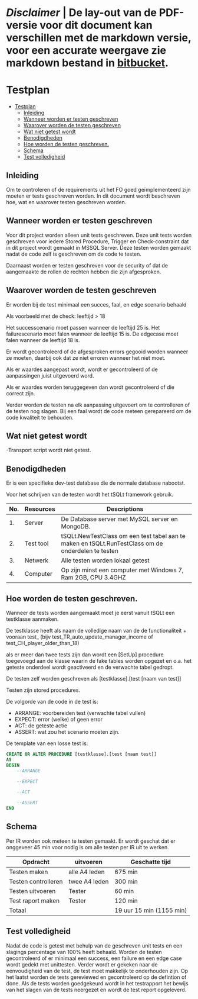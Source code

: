 # ***Disclaimer*** | De lay-out van de PDF-versie voor dit document kan verschillen met de markdown versie, voor een accurate weergave zie markdown bestand in [bitbucket](https://isebitbucket.aimsites.nl/projects/S22122A4/repos/football-league-manager/browse/docs).

# Testplan

- [Testplan](#testplan)
	- [Inleiding](#inleiding)
	- [Wanneer worden er testen geschreven](#wanneer-worden-er-testen-geschreven)
	- [Waarover worden de testen geschreven](#waarover-worden-de-testen-geschreven)
	- [Wat niet getest wordt](#wat-niet-getest-wordt)
	- [Benodigdheden](#benodigdheden)
	- [Hoe worden de testen geschreven.](#hoe-worden-de-testen-geschreven)
	- [Schema](#schema)
	- [Test volledigheid](#test-volledigheid)

## Inleiding
Om te controleren of de requirements uit het FO goed geïmplementeerd zijn moeten er tests geschreven worden.
In dit document wordt beschreven hoe, wat en waarover testen geschreven worden.

## Wanneer worden er testen geschreven

Voor dit project worden alleen unit tests geschreven.
Deze unit tests worden geschreven voor iedere Stored Procedure, Trigger en Check-constraint dat in dit project wordt gemaakt in MSSQL Server.
Deze testen worden gemaakt nadat de code zelf is geschreven om de code te testen.

Daarnaast worden er testen geschreven voor de security of dat de aangemaakte de rollen de rechten hebben die zijn afgesproken.

## Waarover worden de testen geschreven

Er worden bij de test minimaal een succes, faal, en edge scenario behaald

Als voorbeeld met de check: leeftijd > 18

Het successcenario moet passen wanneer de leeftijd 25 is.
Het failurescenario moet falen wanneer de leeftijd 15 is.
De edgecase moet falen wanneer de leeftijd 18 is.

Er wordt gecontroleerd of de afgesproken errors gegooid worden wanneer ze moeten, daarbij ook dat ze niet erroren wanneer het niet moet.

Als er waardes aangepast wordt, wordt er gecontroleerd of de aanpassingen juist uitgevoerd word.

Als er waardes worden teruggegeven dan wordt gecontroleerd of die correct zijn.

Verder worden de testen na elk aanpassing uitgevoert om te controlleren of de testen nog slagen. Bij een faal wordt de code meteen gerepareerd om de code kwaliteit te behouden.

## Wat niet getest wordt

-Transport script wordt niet getest.

## Benodigdheden

Er is een specifieke dev-test database die de normale database nabootst.

Voor het schrijven van de testen wordt het tSQLt framework gebruik.

|No.|Resources|Descriptions|
|--|--|--|
|1.|Server|De Database server met MySQL server en MongoDB.|
|2.|Test tool|tSQLt.NewTestClass om een test tabel aan te maken en tSQLt.RunTestClass om de onderdelen te testen|
|3.|Netwerk|Alle testen worden lokaal getest|
|4.|Computer|Op zijn minst een computer met Windows 7, Ram 2GB, CPU 3.4GHZ|

## Hoe worden de testen geschreven.

Wanneer de tests worden aangemaakt moet je eerst vanuit tSQLt een testklasse aanmaken. 

De testklasse heeft als naam de volledige naam van de  de functionaliteit + vooraan test_ (bijv test_TR_auto_update_manager_income of test_CH_player_older_than_18)

als er meer dan twee tests zijn dan wordt een \[SetUp\] procedure toegevoegd aan de klasse waarin de fake tables worden opgezet en o.a. het geteste onderdeel wordt geactiveerd en de verwachte tabel gedropt.

De testen zelf worden geschreven als \[testklasse\].\[test \[naam van test\]\]

Testen zijn stored procedures.

De volgorde van de code in de test is:
- ARRANGE: voorbereiden test (verwachte tabel vullen)
- EXPECT: error (welke) of geen error
- ACT: de geteste actie
- ASSERT: wat zou het scenario moeten zijn.

De template van een losse test is:

```SQL
CREATE OR ALTER PROCEDURE [testklasse].[test [naam test]]
AS
BEGIN
	--ARRANGE

	--EXPECT

	--ACT

	--ASSERT
END
```

## Schema
Per IR worden ook meteen te testen gemaakt. Er wordt geschat dat er onggeveer 45 min voor nodig is om alle testen per IR uit te werken.

|Opdracht|uitvoeren|Geschatte tijd|
|-------|----|-----------|
|Testen maken|alle A4 leden|675 min|
|Testen controlleren|twee A4 leden|300 min|
|Testen uitvoeren|Tester|60 min|
|Test raport maken|Tester|120 min|
|Totaal||19 uur 15 min (1155 min)|

## Test volledigheid

Nadat de code is getest met behulp van de geschreven unit tests en een slagings percentage van 100% heeft behaald. Worden de testen gecontroleerd of er minimaal een success, een failure en een edge case wordt gedekt met unittesten. Verder wordt er gekeken naar de eenvoudigheid van de test, de test moet makkelijk te onderhouden zijn. 
Op het laatst worden de tests gereviewed en gecontroleerd op de defintion of done. Als de tests worden goedgekeurd wordt in het testrapport het bewijs van het slagen van de tests neergezet en wordt de test report opgeleverd. 